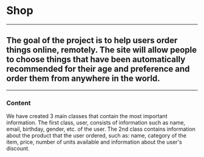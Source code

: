 # Shop
***
## The goal of the project is to help users order things online, remotely. The site will allow people to choose things that have been automatically recommended for their age and preference and order them from anywhere in the world.
***
### Content
We have created 3 main classes that contain the most important information. The first class, user, consists of information such as name, email, birthday, gender, etc. of the user. The 2nd class contains information about the product that the user ordered, such as: name, category of the item, price, number of units available and information about the user's discount. 
